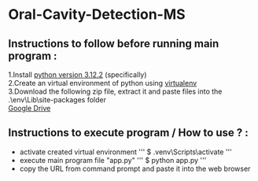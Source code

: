 # Oral-Cavity-Detection-MS

<h2>Instructions to follow before running main program : </h2>

1.Install [python version 3.12.2](https://www.python.org/downloads/release/python-3122/) (specifically)<br>
2.Create an virtual environment of python using [virtualenv](https://docs.python.org/3/library/venv.html)<br>
3.Download the following zip file, extract it and paste files into the .\env\Lib\site-packages folder <br>
   [Google Drive](https://drive.google.com/file/d/1r3zpsRIhUfyQQrAyTdyAqvtnxGwFCJUB/view?usp=sharing)

<h2>Instructions to execute program / How to use ? : </h2>

* activate created virtual environment ''' $ \.venv\Scripts\activate '''
* execute main program file "app.py"  ''' $ python app.py '''
* copy the URL from command prompt and paste it into the web browser
